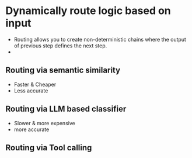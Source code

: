 # Dynamically route logic based on input
- Routing allows you to create non-deterministic chains where the output of previous step defines the next step.
- 

## Routing via semantic similarity
- Faster & Cheaper
- Less accurate 

## Routing via LLM based classifier
- Slower & more expensive
- more accurate

## Routing via Tool calling

